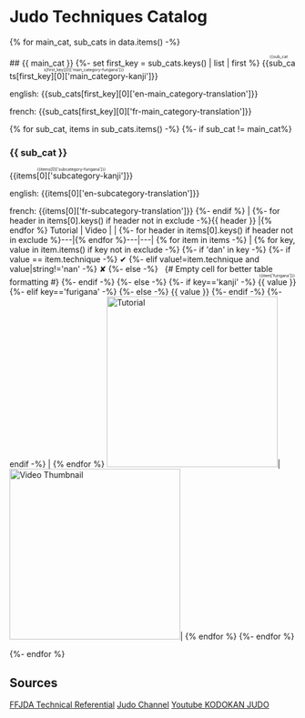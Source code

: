 # Judo Techniques Catalog

{% for main_cat, sub_cats in data.items() -%}
<div class="print-section">
## {{ main_cat }}
{%- set first_key = sub_cats.keys() | list | first %}
<ruby>{{sub_cats[first_key][0]['main_category-kanji']}}<rt>{{sub_cats[first_key][0]['main_category-furigana']}}</rt></ruby>

english: {{sub_cats[first_key][0]['en-main_category-translation']}}

french: {{sub_cats[first_key][0]['fr-main_category-translation']}}

{% for sub_cat, items in sub_cats.items() -%}
{%- if sub_cat != main_cat%}
### {{ sub_cat }}

<ruby>{{items[0]['subcategory-kanji']}}<rt>{{items[0]['subcategory-furigana']}}</rt></ruby>

english: {{items[0]['en-subcategory-translation']}}

french: {{items[0]['fr-subcategory-translation']}}
{%- endif %}
| {%- for header in items[0].keys() if header not in exclude -%}{{ header }} |{% endfor %} Tutorial | Video |
| {%- for header in items[0].keys() if header not in exclude %}---|{% endfor %}---|---|
{% for item in items -%}
| {% for key, value in item.items() if key not in exclude -%}
  {%- if 'dan' in key -%}
    {%- if value == item.technique -%}
      &#10004;
    {%- elif value!=item.technique and value|string!='nan' -%}
      &#10008;
    {%- else -%}
      &nbsp;  {# Empty cell for better table formatting #}
    {%- endif -%}
  {%- else -%}
    {%- if key=='kanji' -%}
    <ruby>{{ value }}<rt>{{item['furigana']}}</rt></ruby>
    {%- elif key=='furigana' -%}
    {%- else -%}
    {{ value }}
    {%- endif -%}
  {%- endif -%}
| {% endfor %} <a href="{{ item.tutorial }}"><img src="{{ item.picture }}" alt="Tutorial" style="width: 300px; height: auto;"></a>|<a href="https://youtu.be/{{ item.video_id }}"><img src="https://img.youtube.com/vi/{{ item.video_id }}/0.jpg" alt="Video Thumbnail" style="width: 300px; height: auto;"></a>|
{% endfor %}
{%- endfor %}
</div>
{%- endfor %}

## Sources

[FFJDA Technical Referential](https://www.ffjudo.com/uploads/elfinder/CULTURE/GRADES%20CSDGE/REFERENTIEL%20TECHNIQUE%202023-2024%20%20(1).pdf)
[Judo Channel](https://www.judo-ch.jp)
[Youtube KODOKAN JUDO](https://www.youtube.com/@KODOKANJUDO)